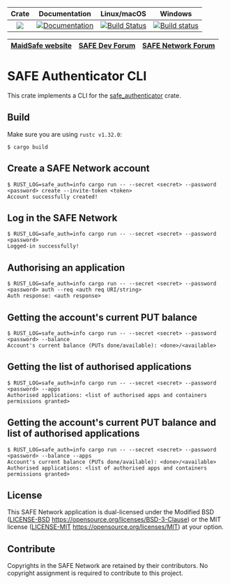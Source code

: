 |Crate|Documentation|Linux/macOS|Windows|
|:---:|:-----------:|:--------:|:-----:|
|[![](http://meritbadge.herokuapp.com/safe-authenticator-cli)](https://crates.io/crates/safe-authenticator-cli)|[![Documentation](https://docs.rs/safe-authenticator-cli/badge.svg)](https://docs.rs/safe-authenticator-cli)|[![Build Status](https://travis-ci.com/maidsafe/safe-authenticator-cli.svg?branch=master)](https://travis-ci.com/maidsafe/safe-authenticator-cli)|[![Build status](https://ci.appveyor.com/api/projects/status/ajw6ab26p86jdac4/branch/master?svg=true)](https://ci.appveyor.com/project/MaidSafe-QA/safe-authenticator-cli/branch/master)|

| [MaidSafe website](https://maidsafe.net) | [SAFE Dev Forum](https://forum.safedev.org) | [SAFE Network Forum](https://safenetforum.org) |
|:----------------------------------------:|:-------------------------------------------:|:----------------------------------------------:|

# SAFE Authenticator CLI
This crate implements a CLI for the [safe_authenticator](https://github.com/maidsafe/safe_client_libs/tree/master/safe_authenticator) crate.

## Build
Make sure you are using `rustc v1.32.0`:
```
$ cargo build
```

## Create a SAFE Network account
```
$ RUST_LOG=safe_auth=info cargo run -- --secret <secret> --password <password> create --invite-token <token>
Account successfully created!
```

## Log in the SAFE Network
```
$ RUST_LOG=safe_auth=info cargo run -- --secret <secret> --password <password>
Logged-in successfully!
```

## Authorising an application
```
$ RUST_LOG=safe_auth=info cargo run -- --secret <secret> --password <password> auth --req <auth req URI/string>
Auth response: <auth response>
```

## Getting the account's current PUT balance
```
$ RUST_LOG=safe_auth=info cargo run -- --secret <secret> --password <password> --balance
Account's current balance (PUTs done/available): <done>/<available>
```

## Getting the list of authorised applications
```
$ RUST_LOG=safe_auth=info cargo run -- --secret <secret> --password <password> --apps
Authorised applications: <list of authorised apps and containers permissions granted>
```

## Getting the account's current PUT balance and list of authorised applications
```
$ RUST_LOG=safe_auth=info cargo run -- --secret <secret> --password <password> --balance --apps
Account's current balance (PUTs done/available): <done>/<available>
Authorised applications: <list of authorised apps and containers permissions granted>
```

## License
This SAFE Network application is dual-licensed under the Modified BSD ([LICENSE-BSD](LICENSE-BSD) https://opensource.org/licenses/BSD-3-Clause) or the MIT license ([LICENSE-MIT](LICENSE-MIT) https://opensource.org/licenses/MIT) at your option.

## Contribute
Copyrights in the SAFE Network are retained by their contributors. No copyright assignment is required to contribute to this project.
